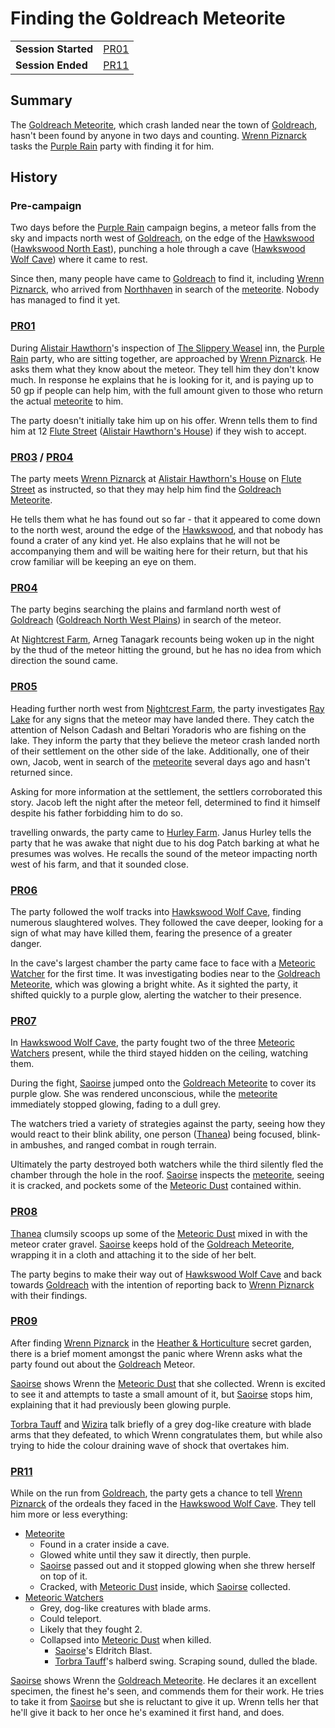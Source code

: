 # Finding the Goldreach Meteorite

|||
| --- | --- |
| **Session Started** | [PR01](../../sessions/PR01.md) | storyline.2
| **Session Ended** | [PR11](../../sessions/PR11.md) |

## Summary

The [Goldreach Meteorite](../../items/meteoric/meteorites/goldreach-meteorite.md), which crash landed near the town of [Goldreach](../../civilisations/kingdom-of-astor/SETTLEMENTS/GOLDREACH/README.md), hasn't been found by anyone in two days and counting. [Wrenn Piznarck](../../characters/wrenn-piznarck.md) tasks the [Purple Rain](../../campaigns/C1-purple-rain.md) party with finding it for him.

## History

### Pre-campaign

Two days before the [Purple Rain](../../campaigns/C1-purple-rain.md) campaign begins, a meteor falls from the sky and impacts north west of [Goldreach](../../civilisations/kingdom-of-astor/SETTLEMENTS/GOLDREACH/README.md), on the edge of the [Hawkswood](../../places/forests/hawkswood.md) ([Hawkswood North East](../../civilisations/kingdom-of-astor/SETTLEMENTS/GOLDREACH/hawkswood-north-east.md)), punching a hole through a cave ([Hawkswood Wolf Cave](../../civilisations/kingdom-of-astor/SETTLEMENTS/GOLDREACH/hawkswood-wolf-cave.md)) where it came to rest.

Since then, many people have came to [Goldreach](../../civilisations/kingdom-of-astor/SETTLEMENTS/GOLDREACH/README.md) to find it, including [Wrenn Piznarck](../../characters/wrenn-piznarck.md), who arrived from [Northhaven](../../places/cities/northhaven.md) in search of the [meteorite](../../items/meteoric/meteorite.md). Nobody has managed to find it yet.

### [PR01](../../sessions/PR01.md)

During [Alistair Hawthorn](../../characters/alistair-hawthorn.md)'s inspection of [The Slippery Weasel](../../civilisations/kingdom-of-astor/SETTLEMENTS/GOLDREACH/the-slippery-weasel.md) inn, the [Purple Rain](../../campaigns/C1-purple-rain.md) party, who are sitting together, are approached by [Wrenn Piznarck](../../characters/wrenn-piznarck.md). He asks them what they know about the meteor. They tell him they don't know much. In response he explains that he is looking for it, and is paying up to 50 gp if people can help him, with the full amount given to those who return the actual [meteorite](../../items/meteoric/meteorite.md) to him.

The party doesn't initially take him up on his offer. Wrenn tells them to find him at 12 [Flute Street](../../civilisations/kingdom-of-astor/SETTLEMENTS/GOLDREACH/flute-street.md) ([Alistair Hawthorn's House](../../civilisations/kingdom-of-astor/SETTLEMENTS/GOLDREACH/alistair-hawthorns-house.md)) if they wish to accept.

### [PR03](../../sessions/PR03.md) / [PR04](../../sessions/PR04.md)

The party meets [Wrenn Piznarck](../../characters/wrenn-piznarck.md) at [Alistair Hawthorn's House](../../civilisations/kingdom-of-astor/SETTLEMENTS/GOLDREACH/alistair-hawthorns-house.md) on [Flute Street](../../civilisations/kingdom-of-astor/SETTLEMENTS/GOLDREACH/flute-street.md) as instructed, so that they may help him find the [Goldreach Meteorite](../../items/meteoric/meteorites/goldreach-meteorite.md).

He tells them what he has found out so far - that it appeared to come down to the north west, around the edge of the [Hawkswood](../../places/forests/hawkswood.md), and that nobody has found a crater of any kind yet. He also explains that he will not be accompanying them and will be waiting here for their return, but that his crow familiar will be keeping an eye on them.

### [PR04](../../sessions/PR04.md)

The party begins searching the plains and farmland north west of [Goldreach](../../civilisations/kingdom-of-astor/SETTLEMENTS/GOLDREACH/README.md) ([Goldreach North West Plains](../../civilisations/kingdom-of-astor/SETTLEMENTS/GOLDREACH/goldreach-north-west-plains.md)) in search of the meteor.

At [Nightcrest Farm](../../civilisations/kingdom-of-astor/SETTLEMENTS/GOLDREACH/nightcrest-farm.md), Arneg Tanagark recounts being woken up in the night by the thud of the meteor hitting the ground, but he has no idea from which direction the sound came.

### [PR05](../../sessions/PR05.md)

Heading further north west from [Nightcrest Farm](../../civilisations/kingdom-of-astor/SETTLEMENTS/GOLDREACH/nightcrest-farm.md), the party investigates [Ray Lake](../../civilisations/kingdom-of-astor/SETTLEMENTS/GOLDREACH/ray-lake.md) for any signs that the meteor may have landed there. They catch the attention of Nelson Cadash and Beltari Yoradoris who are fishing on the lake. They inform the party that they believe the meteor crash landed north of their settlement on the other side of the lake. Additionally, one of their own, Jacob, went in search of the [meteorite](../../items/meteoric/meteorite.md) several days ago and hasn't returned since.

Asking for more information at the settlement, the settlers corroborated this story. Jacob left the night after the meteor fell, determined to find it himself despite his father forbidding him to do so.

travelling onwards, the party came to [Hurley Farm](../../civilisations/kingdom-of-astor/SETTLEMENTS/GOLDREACH/hurley-farm.md). Janus Hurley tells the party that he was awake that night due to his dog Patch barking at what he presumes was wolves. He recalls the sound of the meteor impacting north west of his farm, and that it sounded close.

### [PR06](../../sessions/PR06.md)

The party followed the wolf tracks into [Hawkswood Wolf Cave](../../civilisations/kingdom-of-astor/SETTLEMENTS/GOLDREACH/hawkswood-wolf-cave.md), finding numerous slaughtered wolves. They followed the cave deeper, looking for a sign of what may have killed them, fearing the presence of a greater danger.

In the cave's largest chamber the party came face to face with a [Meteoric Watcher](../../creatures/meteoric-watcher.md) for the first time. It was investigating bodies near to the [Goldreach Meteorite](../../items/meteoric/meteorites/goldreach-meteorite.md), which was glowing a bright white. As it sighted the party, it shifted quickly to a purple glow, alerting the watcher to their presence.

### [PR07](../../sessions/PR07.md)

In [Hawkswood Wolf Cave](../../civilisations/kingdom-of-astor/SETTLEMENTS/GOLDREACH/hawkswood-wolf-cave.md), the party fought two of the three [Meteoric Watchers](../../creatures/meteoric-watcher.md) present, while the third stayed hidden on the ceiling, watching them.

During the fight, [Saoirse](../../../astarus/people/saoirse.md) jumped onto the [Goldreach Meteorite](../../items/meteoric/meteorites/goldreach-meteorite.md) to cover its purple glow. She was rendered unconscious, while the [meteorite](../../items/meteoric/meteorite.md) immediately stopped glowing, fading to a dull grey.

The watchers tried a variety of strategies against the party, seeing how they would react to their blink ability, one person ([Thanea](../../../astarus/people/thanea.md)) being focused, blink-in ambushes, and ranged combat in rough terrain.

Ultimately the party destroyed both watchers while the third silently fled the chamber through the hole in the roof. [Saoirse](../../../astarus/people/saoirse.md) inspects the [meteorite](../../items/meteoric/meteorite.md), seeing it is cracked, and pockets some of the [Meteoric Dust](../../items/meteoric/meteoric-dust.md) contained within.

### [PR08](../../sessions/PR08.md)

[Thanea](../../../astarus/people/thanea.md) clumsily scoops up some of the [Meteoric Dust](../../items/meteoric/meteoric-dust.md) mixed in with the meteor crater gravel. [Saoirse](../../../astarus/people/saoirse.md) keeps hold of the [Goldreach Meteorite](../../items/meteoric/meteorites/goldreach-meteorite.md), wrapping it in a cloth and attaching it to the side of her belt.

The party begins to make their way out of [Hawkswood Wolf Cave](../../civilisations/kingdom-of-astor/SETTLEMENTS/GOLDREACH/hawkswood-wolf-cave.md) and back towards [Goldreach](../../civilisations/kingdom-of-astor/SETTLEMENTS/GOLDREACH/README.md) with the intention of reporting back to [Wrenn Piznarck](../../characters/wrenn-piznarck.md) with their findings.

### [PR09](../../sessions/PR09.md)

After finding [Wrenn Piznarck](../../characters/wrenn-piznarck.md) in the [Heather & Horticulture](../../civilisations/kingdom-of-astor/SETTLEMENTS/GOLDREACH/heather-and-horticulture.md) secret garden, there is a brief moment amongst the panic where Wrenn asks what the party found out about the [Goldreach](../../civilisations/kingdom-of-astor/SETTLEMENTS/GOLDREACH/README.md) Meteor.

[Saoirse](../../../astarus/people/saoirse.md) shows Wrenn the [Meteoric Dust](../../items/meteoric/meteoric-dust.md) that she collected. Wrenn is excited to see it and attempts to taste a small amount of it, but [Saoirse](../../../astarus/people/saoirse.md) stops him, explaining that it had previously been glowing purple.

[Torbra Tauff](../../characters/torbra-tauff.md) and [Wizira](../../characters/wizira.md) talk briefly of a grey dog-like creature with blade arms that they defeated, to which Wrenn congratulates them, but while also trying to hide the colour draining wave of shock that overtakes him.

### [PR11](../../sessions/PR11.md)

While on the run from [Goldreach](../../civilisations/kingdom-of-astor/SETTLEMENTS/GOLDREACH/README.md), the party gets a chance to tell [Wrenn Piznarck](../../characters/wrenn-piznarck.md) of the ordeals they faced in the [Hawkswood Wolf Cave](../../civilisations/kingdom-of-astor/SETTLEMENTS/GOLDREACH/hawkswood-wolf-cave.md). They tell him more or less everything:

- [Meteorite](../../items/meteoric/meteorite.md)
  - Found in a crater inside a cave.
  - Glowed white until they saw it directly, then purple.
  - [Saoirse](../../../astarus/people/saoirse.md) passed out and it stopped glowing when she threw herself on top of it.
  - Cracked, with [Meteoric Dust](../../items/meteoric/meteoric-dust.md) inside, which [Saoirse](../../../astarus/people/saoirse.md) collected.
- [Meteoric Watchers](../../creatures/meteoric-watcher.md)
  - Grey, dog-like creatures with blade arms.
  - Could teleport.
  - Likely that they fought 2.
  - Collapsed into [Meteoric Dust](../../items/meteoric/meteoric-dust.md) when killed.
    - [Saoirse](../../../astarus/people/saoirse.md)'s Eldritch Blast.
    - [Torbra Tauff](../../characters/torbra-tauff.md)'s halberd swing. Scraping sound, dulled the blade.

[Saoirse](../../../astarus/people/saoirse.md) shows Wrenn the [Goldreach Meteorite](../../items/meteoric/meteorites/goldreach-meteorite.md). He declares it an excellent specimen, the finest he's seen, and commends them for their work. He tries to take it from [Saoirse](../../../astarus/people/saoirse.md) but she is reluctant to give it up. Wrenn tells her that he'll give it back to her once he's examined it first hand, and does.
